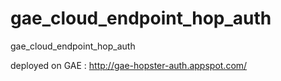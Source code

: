 # gae_cloud_endpoint_hop_auth
gae_cloud_endpoint_hop_auth

deployed on GAE : http://gae-hopster-auth.appspot.com/
